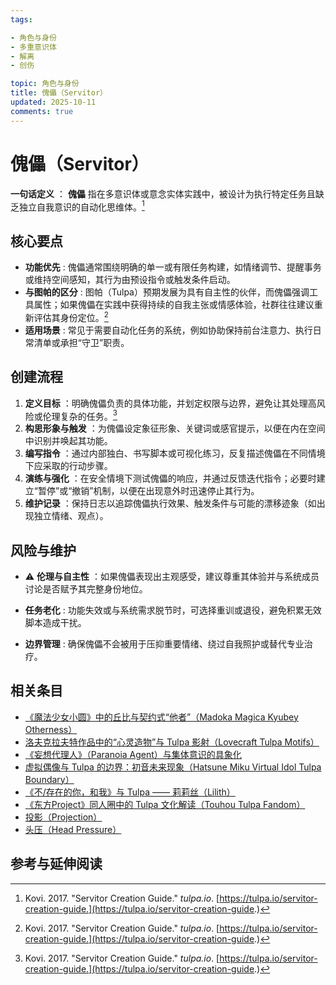```yaml
---
tags:

- 角色与身份
- 多重意识体
- 解离
- 创伤

topic: 角色与身份
title: 傀儡（Servitor）
updated: 2025-10-11
comments: true
---
```


# 傀儡（Servitor）

**一句话定义** ： **傀儡** 指在多意识体或意念实体实践中，被设计为执行特定任务且缺乏独立自我意识的自动化思维体。[^servitor-guide]

## 核心要点

- **功能优先** : 傀儡通常围绕明确的单一或有限任务构建，如情绪调节、提醒事务或维持空间感知，其行为由预设指令或触发条件启动。
- **与图帕的区分** : 图帕（Tulpa）预期发展为具有自主性的伙伴，而傀儡强调工具属性；如果傀儡在实践中获得持续的自我主张或情感体验，社群往往建议重新评估其身份定位。[^servitor-guide]
- **适用场景** : 常见于需要自动化任务的系统，例如协助保持前台注意力、执行日常清单或承担“守卫”职责。

## 创建流程

1. **定义目标** ：明确傀儡负责的具体功能，并划定权限与边界，避免让其处理高风险或伦理复杂的任务。[^servitor-guide]
2. **构思形象与触发** ：为傀儡设定象征形象、关键词或感官提示，以便在内在空间中识别并唤起其功能。
3. **编写指令** ：通过内部独白、书写脚本或可视化练习，反复描述傀儡在不同情境下应采取的行动步骤。
4. **演练与强化** ：在安全情境下测试傀儡的响应，并通过反馈迭代指令；必要时建立“暂停”或“撤销”机制，以便在出现意外时迅速停止其行为。
5. **维护记录** ：保持日志以追踪傀儡执行效果、触发条件与可能的漂移迹象（如出现独立情绪、观点）。

## 风险与维护

- ⚠ **伦理与自主性** ：如果傀儡表现出主观感受，建议尊重其体验并与系统成员讨论是否赋予其完整身份地位。

- **任务老化** : 功能失效或与系统需求脱节时，可选择重训或退役，避免积累无效脚本造成干扰。
- **边界管理** : 确保傀儡不会被用于压抑重要情绪、绕过自我照护或替代专业治疗。

## 相关条目

- [《魔法少女小圆》中的丘比与契约式“他者”（Madoka Magica Kyubey Otherness）](Madoka-Magica-Kyubey-Otherness.md)
- [洛夫克拉夫特作品中的“心灵造物”与 Tulpa 影射（Lovecraft Tulpa Motifs）](Lovecraft-Tulpa-Motifs.md)
- [《妄想代理人》（Paranoia Agent）与集体意识的具象化](Paranoia-Agent-Collective-Consciousness.md)
- [虚拟偶像与 Tulpa 的边界：初音未来现象（Hatsune Miku Virtual Idol Tulpa Boundary）](Hatsune-Miku-Virtual-Idol-Tulpa-Boundary.md)
- [《不/存在的你，和我》与 Tulpa —— 莉莉丝（Lilith）](Nonexistent-You-And-Me-Tulpa-Lilith.md)
- [《东方Project》同人圈中的 Tulpa 文化解读（Touhou Tulpa Fandom）](Touhou-Tulpa-Fandom.md)
- [投影（Projection）](Projection.md)
- [头压（Head Pressure）](Head-Pressure.md)

## 参考与延伸阅读

[^servitor-guide]: Kovi. 2017. "Servitor Creation Guide." *tulpa.io*. [https://tulpa.io/servitor-creation-guide.](https://tulpa.io/servitor-creation-guide.)
